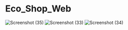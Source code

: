 # Eco_Shop_Web

![Screenshot (35)](https://github.com/PawanKalhara/Eco_Shop_Web/assets/79212481/e6b2b47d-0e6a-40a0-82f5-89a87b1fbff5)
![Screenshot (33)](https://github.com/PawanKalhara/Eco_Shop_Web/assets/79212481/a7f74b53-cb57-4a63-9f9e-77415bd92068)
![Screenshot (34)](https://github.com/PawanKalhara/Eco_Shop_Web/assets/79212481/cc843086-e3f0-427b-a6dd-384c5adb5c29)

